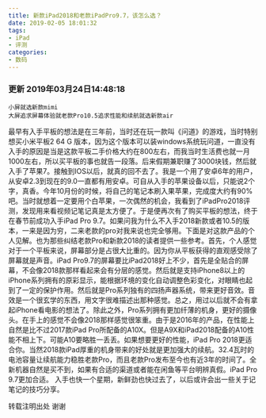 ```yaml
---
title: 新款iPad2018和老款iPadPro9.7，该怎么选？
date: 2019-02-05 18:01:32
tags:
- iPad
- 评测
categories:
- 数码
---
```


### 更新 2019年03月24日14:48:18
	小屏就选新款mimi 
	大屏追求屏幕体验就老款Pro10.5追求性能和续航就选新款air


​	最早有入手平板的想法是在三年前，当时还在玩一款叫《问道》的游戏，当时特别想买小米平板2 64 G 版本，因为这个版本可以装windows系统玩问道，一直没有入手的原­因是当是这款平板二手价格大约在800左右，而我当时生活费也就一月1000左右，所以买平板的事也就告一段­落。后来假期兼职赚了3000块钱，然后就入手了苹果7。接触到IOS以后，就真的回不去了。我­是一个用了安卓6年的用户，从安卓2.3到现在的9.0一直都有用安卓。可自从入手的苹果设备以后，只能说2个字，真香。今年10月份的时候，将自己的笔记本刷入果苹果，完成度大约有90%吧。当时就想着一定要用个白苹果，一次偶然的机会，我看到了iPadPro2018评测，发现用来看视频记笔记真是太方便了。于是便再次有了购买平­板的想法，终于在春节前成功入手iPad Pro 9.7。如果问我为什么不入手2018新款或者10.5的版本，一来是因为穷，二来老款的pro对我来说也完全够用。下面是对这款产品的个人见解。也为那些纠结老款Pro和新款2018的读者提供一些参考。
​	首先，个人感觉对于一个平板来说，屏幕部分是占很大比重的。因为你从平板获得的直观感受除了屏幕就是声音。iPad Pro9.7的屏幕要比iPad2018好上不少，首先是全贴合的屏幕，不会像2018款那样看起来会有分层的感觉。然后就是支持iPhone8以上的iPhone系列拥有的原彩显示，能根据环境的变化自动调整色彩变化，对眼睛也起到了一定的保护作用。然后就是Pro系列独有的四扬声器系统，带来更好音效。音效是一个很玄学的东西，用文字很难描述出那种感觉。总之，用过以后就不会有拿起iPhone看电影的想法了。除此之外，Pro系列拥有更加纤薄的机身，更好的摄像头。在手上的感觉不会像2018那样感觉很笨重。由于是2016年的产品，在性能上自然是比不过2017款iPad Pro所配备的A10X。但是A9X和iPad2018配备的A10性能不相上下。可能A10要略胜一丢丢。如果想要更好的性能，iPad Pro 2018更适合你。当然2018款iPad厚重的机身带来的好处就是更加强大的续航。32.4瓦时的电池容量让续航能力稳胜老款Pro，而且老款Pro发布至今也有近3年的时间了。全新机器自然是买不到，如果有合适的渠道或者能在闲鱼等平台明辨真假。iPad Pro 9.7更加合适。
​	入手也快一个星期，新鲜劲也快过去了，以后或许会出一些关于记笔记的技巧分享。

转载注明出处 谢谢
